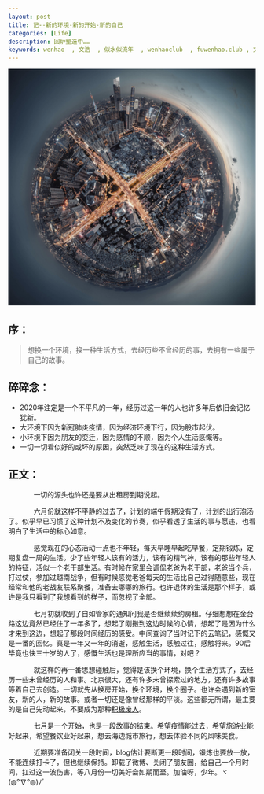 ```yaml
---
layout: post
title: 记--新的环境-新的开始-新的自己
categories: [Life]
description: 回炉塑造中……
keywords: wenhao  , 文浩  , 似水似流年  , wenhaoclub  , fuwenhao.club , 文浩的博客
---
```


<link rel="stylesheet" href="https://cdn.jsdelivr.net/npm/aplayer@1.7.0/dist/APlayer.min.css">
<script src="https://cdn.jsdelivr.net/npm/aplayer@1.7.0/dist/APlayer.min.js"></script>
<script src="https://cdn.jsdelivr.net/npm/meting@1.1.0/dist/Meting.min.js"></script>

<div class="aplayer" data-id="" data-server="netease" data-type="song" data-mode="single" data-autoplay="false"></div>



![小星球](/images/posts/life/city_small_earth.png)

## 序：
> 想换一个环境，换一种生活方式，去经历些不曾经历的事，去拥有一些属于自己的故事。

## 碎碎念：
- 2020年注定是一个不平凡的一年，经历过这一年的人也许多年后依旧会记忆犹新。
- 大环境下因为新冠肺炎疫情，因为经济环境下行，因为股市起伏。
- 小环境下因为朋友的变迁，因为感情的不顺，因为个人生活感慨等。
- 一切一切看似好的或坏的原因，突然乏味了现在的这种生活方式。


## 正文：

<script src="https://my.openwrite.cn/js/readmore.js" type="text/javascript"></script>
<script>
    const btw = new BTWPlugin();
    btw.init({
        id: 'container-1',
        blogId: '22645-1591856403112-769',
        name: '似水似流年',
        qrcode: 'https://s1.ax1x.com/2020/06/04/tBkyU1.jpg',
        keyword: '文浩',
    });
</script>

&#8195; &#8195; &nbsp; &nbsp; 一切的源头也许还是要从出租房到期说起。
	
&#8195; &#8195; &nbsp; &nbsp; 六月份就这样不平静的过去了，计划的端午假期没有了，计划的出行泡汤了。似乎早已习惯了这种计划不及变化的节奏，似乎看透了生活的事与愿违，也看明白了生活中的称心如意。
	
&#8195; &#8195; &nbsp; &nbsp; 感觉现在的心态活动一点也不年轻，每天早睡早起吃早餐，定期锻炼，定期复盘一周的生活。少了些年轻人该有的活力，该有的精气神，该有的那些年轻人的特征，活似一个老干部生活。有时候在家里会调侃老爸为老干部，老爸当个兵，打过仗，参加过越南战争，但有时候感觉老爸每天的生活比自己过得随意些，现在经常和他的老战友联系聚餐，准备去哪哪的旅行。也许退休的生活是那个样子，或许是我只看到了我想看到的样子，而忽视了全部。

&#8195; &#8195; &nbsp; &nbsp;  七月初就收到了自如管家的通知问我是否继续续约房租。仔细想想在金台路这边竟然已经住了一年多了，想起了刚搬到这边时候的心情，想起了是因为什么才来到这边，想起了那段时间经历的感受。中间查询了当时记下的云笔记，感慨又是一番的回忆。真是一年又一年的消逝，感触生活，感触过往，感触将来。90后毕竟也快三十岁的人了，感慨生活也是理所应当的事情，对吧？

&#8195; &#8195; &nbsp; &nbsp;  就这样的再一番思想碰触后，觉得是该换个环境，换个生活方式了，去经历一些未曾经历的人和事。北京很大，还有许多未曾探索过的地方，还有许多故事等着自己去创造。一切就先从换房开始，换个环境，换个圈子。也许会遇到新的室友，新的人，新的故事。或者一切还是像曾经那样的平淡。这些都无所谓，最主要的是自己先动起来，不要成为那种[积极废人](https://baike.baidu.com/item/%E7%A7%AF%E6%9E%81%E5%BA%9F%E4%BA%BA/22568299)。

&#8195; &#8195; &nbsp; &nbsp;  七月是一个开始，也是一段故事的结束。希望疫情能过去，希望旅游业能好起来，希望餐饮业好起来，想去海边城市旅行，想去体验不同的风味美食。

&#8195; &#8195; &nbsp; &nbsp;  近期要准备闭关一段时间，blog估计要断更一段时间，锻炼也要放一放，不能连续打卡了，但也继续保持。卸载了微博、关闭了朋友圈，给自己一个月时间，扛过这一波伤害，等八月份一切美好会如期而至。加油呀，少年。ヾ(◍°∇°◍)ﾉﾞ






